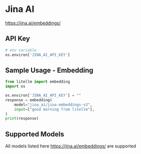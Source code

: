 # Jina AI
https://jina.ai/embeddings/

## API Key
```python
# env variable
os.environ['JINA_AI_API_KEY']
```

## Sample Usage - Embedding
```python
from litellm import embedding
import os

os.environ['JINA_AI_API_KEY'] = ""
response = embedding(
    model="jina_ai/jina-embeddings-v3",
    input=["good morning from litellm"],
)
print(response)
```

## Supported Models
All models listed here https://jina.ai/embeddings/ are supported
